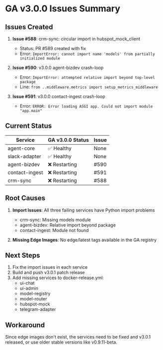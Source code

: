 # GA v3.0.0 Issues Summary

## Issues Created

1. **Issue #588**: crm-sync: circular import in hubspot_mock_client
   - Status: PR #589 created with fix
   - Error: `ImportError: cannot import name 'models' from partially initialized module`

2. **Issue #590**: v3.0.0 agent-bizdev crash-loop
   - Error: `ImportError: attempted relative import beyond top-level package`
   - Line: `from ..middleware.metrics import setup_metrics_middleware`

3. **Issue #591**: v3.0.0 contact-ingest crash-loop
   - Error: `ERROR: Error loading ASGI app. Could not import module "app.main"`

## Current Status

| Service | GA v3.0.0 Status | Issue |
|---------|------------------|-------|
| agent-core | ✅ Healthy | None |
| slack-adapter | ✅ Healthy | None |
| agent-bizdev | ❌ Restarting | #590 |
| contact-ingest | ❌ Restarting | #591 |
| crm-sync | ❌ Restarting | #588 |

## Root Causes

1. **Import Issues**: All three failing services have Python import problems
   - crm-sync: Missing models module
   - agent-bizdev: Relative import beyond package
   - contact-ingest: Module not found

2. **Missing Edge Images**: No edge/latest tags available in the GA registry

## Next Steps

1. Fix the import issues in each service
2. Build and push v3.0.1 patch release
3. Add missing services to docker-release.yml:
   - ui-chat
   - ui-admin
   - model-registry
   - model-router
   - hubspot-mock
   - telegram-adapter

## Workaround

Since edge images don't exist, the services need to be fixed and v3.0.1 released, or use older stable versions like v0.9.11-beta.